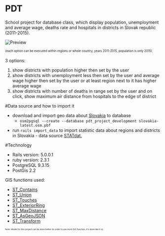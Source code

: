 # PDT
School project for database class, which display population, unemployment and average wage, deaths rate and hospitals in districts in Slovak republic (2011-2015).

![Preview](https://github.com/msidlo/pdt/tree/master/public/preview.png)

<sub><sub>(each option can be executed within regions or whole country, years 2011-2015, population is only 2015)<sub>:<sub>

3 options:

1. show districts with population higher then set by the user
2. show districts with unemployment less then set by the user and average wage higher then set by the user or at least region next to it has higher average wage
3. show districts with number of deaths in range set by the user and on click, show maximum air distance from hospitals to the edge of district
 
#Data source and how to import it
  * download and import geo data about [Slovakia](http://download.geofabrik.de/europe/slovakia-latest.osm.pbf) to database
      * `osm2pgsql --create --database pdt_project_development slovakia-latest.osm.pbf`
  * run `rails import_data` to import statistic data about regions and districts in Slovakia - data source [STATdat.](http://statdat.statistics.sk/)

#Technology
* Rails version: 5.0.0.1
* ruby version: 2.3.1
* PostgreSQL 9.3.15
* PostGis 2.2

GIS functions used:
  * [ST_Contains](http://postgis.net/docs/manual-1.4/ST_Contains.html)
  * [ST_Union](http://postgis.net/docs/ST_Union.html)
  * [ST_Touches](http://postgis.net/docs/ST_Touches.html)
  * [ST_ExteriorRing](http://postgis.net/docs/ST_ExteriorRing.html)
  * [ST_MaxDistance](http://postgis.net/docs/ST_MaxDistance.html)
  * [ST_AsGeoJSON](http://postgis.net/docs/manual-dev/ST_AsGeoJSON.html)
  * [ST_Transform](http://postgis.net/docs/ST_Transform.html)


<sub><sub><sub><sub>Note:
Model for this project can be done better (in order to use more GIS function, it's done like it is)<sub><sub><sub>

